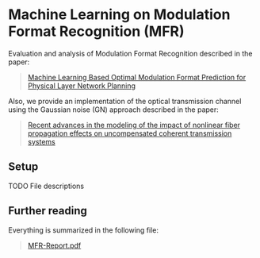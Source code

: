 # Machine Learning on Modulation Format Recognition (MFR)

Evaluation and analysis of Modulation Format Recognition described in the paper:
> [Machine Learning Based Optimal Modulation Format Prediction for Physical Layer Network Planning](https://ieeexplore.ieee.org/document/8473593)

Also, we provide an implementation of the optical transmission channel using the Gaussian noise (GN) approach described in the paper:
>  [Recent advances in the modeling of the impact of nonlinear fiber propagation effects on uncompensated coherent transmission systems](https://ieeexplore.ieee.org/document/7577767/)

## Setup

TODO
File descriptions

## Further reading

Everything is summarized in the following file:
> [MFR-Report.pdf](https://github.com/Hugodovs/ModulationFormatRecognition/blob/master/MLReport.pdf)

